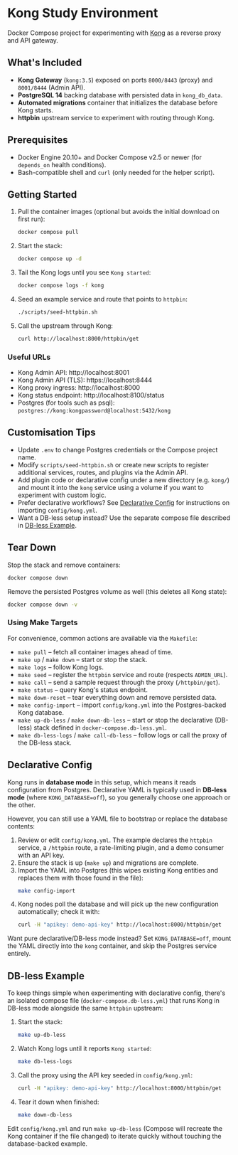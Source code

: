 # Kong Study Environment

Docker Compose project for experimenting with [Kong](https://konghq.com/) as a reverse proxy and API gateway.

## What's Included

- **Kong Gateway** (`kong:3.5`) exposed on ports `8000/8443` (proxy) and `8001/8444` (Admin API).
- **PostgreSQL 14** backing database with persisted data in `kong_db_data`.
- **Automated migrations** container that initializes the database before Kong starts.
- **httpbin** upstream service to experiment with routing through Kong.

## Prerequisites

- Docker Engine 20.10+ and Docker Compose v2.5 or newer (for `depends_on` health conditions).
- Bash-compatible shell and `curl` (only needed for the helper script).

## Getting Started

1. Pull the container images (optional but avoids the initial download on first run):
   ```bash
   docker compose pull
   ```
2. Start the stack:
   ```bash
   docker compose up -d
   ```
3. Tail the Kong logs until you see `Kong started`:
   ```bash
   docker compose logs -f kong
   ```
4. Seed an example service and route that points to `httpbin`:
   ```bash
   ./scripts/seed-httpbin.sh
   ```
5. Call the upstream through Kong:
   ```bash
   curl http://localhost:8000/httpbin/get
   ```

### Useful URLs

- Kong Admin API: http://localhost:8001
- Kong Admin API (TLS): https://localhost:8444
- Kong proxy ingress: http://localhost:8000
- Kong status endpoint: http://localhost:8100/status
- Postgres (for tools such as psql): `postgres://kong:kongpassword@localhost:5432/kong`

## Customisation Tips

- Update `.env` to change Postgres credentials or the Compose project name.
- Modify `scripts/seed-httpbin.sh` or create new scripts to register additional services, routes, and plugins via the Admin API.
- Add plugin code or declarative config under a new directory (e.g. `kong/`) and mount it into the `kong` service using a volume if you want to experiment with custom logic.
- Prefer declarative workflows? See [Declarative Config](#declarative-config) for instructions on importing `config/kong.yml`.
- Want a DB-less setup instead? Use the separate compose file described in [DB-less Example](#db-less-example).

## Tear Down

Stop the stack and remove containers:
```bash
docker compose down
```

Remove the persisted Postgres volume as well (this deletes all Kong state):
```bash
docker compose down -v
```

### Using Make Targets

For convenience, common actions are available via the `Makefile`:

- `make pull` – fetch all container images ahead of time.
- `make up` / `make down` – start or stop the stack.
- `make logs` – follow Kong logs.
- `make seed` – register the `httpbin` service and route (respects `ADMIN_URL`).
- `make call` – send a sample request through the proxy (`/httpbin/get`).
- `make status` – query Kong's status endpoint.
- `make down-reset` – tear everything down and remove persisted data.
- `make config-import` – import `config/kong.yml` into the Postgres-backed Kong database.
- `make up-db-less` / `make down-db-less` – start or stop the declarative (DB-less) stack defined in `docker-compose.db-less.yml`.
- `make db-less-logs` / `make call-db-less` – follow logs or call the proxy of the DB-less stack.

## Declarative Config

Kong runs in **database mode** in this setup, which means it reads configuration from Postgres. Declarative YAML is typically used in **DB-less mode** (where `KONG_DATABASE=off`), so you generally choose one approach or the other.

However, you can still use a YAML file to bootstrap or replace the database contents:

1. Review or edit `config/kong.yml`. The example declares the `httpbin` service, a `/httpbin` route, a rate-limiting plugin, and a demo consumer with an API key.
2. Ensure the stack is up (`make up`) and migrations are complete.
3. Import the YAML into Postgres (this wipes existing Kong entities and replaces them with those found in the file):
   ```bash
   make config-import
   ```
4. Kong nodes poll the database and will pick up the new configuration automatically; check it with:
   ```bash
   curl -H "apikey: demo-api-key" http://localhost:8000/httpbin/get
   ```

Want pure declarative/DB-less mode instead? Set `KONG_DATABASE=off`, mount the YAML directly into the `kong` container, and skip the Postgres service entirely.

## DB-less Example

To keep things simple when experimenting with declarative config, there's an isolated compose file (`docker-compose.db-less.yml`) that runs Kong in DB-less mode alongside the same `httpbin` upstream:

1. Start the stack:
   ```bash
   make up-db-less
   ```
2. Watch Kong logs until it reports `Kong started`:
   ```bash
   make db-less-logs
   ```
3. Call the proxy using the API key seeded in `config/kong.yml`:
   ```bash
   curl -H "apikey: demo-api-key" http://localhost:8000/httpbin/get
   ```
4. Tear it down when finished:
   ```bash
   make down-db-less
   ```

Edit `config/kong.yml` and run `make up-db-less` (Compose will recreate the Kong container if the file changed) to iterate quickly without touching the database-backed example.
